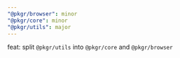 ```yaml
---
"@pkgr/browser": minor
"@pkgr/core": minor
"@pkgr/utils": major
---
```


feat: split `@pkgr/utils` into `@pkgr/core` and `@pkgr/browser`
